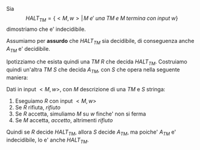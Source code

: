 Sia
$$HALT_{TM}=\{<M,w>|\,M\;e'\;una\;TM\;e\;M\;termina\;con\;input\;w\}$$
dimostriamo che e' indecidibile.

Assumiamo per **assurdo** che $HALT_{TM}$ sia decidibile, di conseguenza anche $A_{TM}$ e' decidibile.

Ipotizziamo che esista quindi una *TM* $R$ che decida $HALT_{TM}$. Costruiamo quindi un'altra *TM* $S$ che decida $A_{TM}$, con $S$ che opera nella seguente maniera:

Dati in input $<M,w>$, con $M$ descrizione di una *TM* e $S$ stringa:
1. Eseguiamo $R$ con input $<M,w>$
2. Se $R$ rifiuta, $rifiuto$
3. Se $R$ accetta, simuliamo $M$ su $w$ finche' non si ferma
4. Se $M$ accetta, $accetto$, altrimenti $rifiuto$

Quindi se $R$ decide $HALT_{TM}$, allora $S$ decide $A_{TM}$, ma poiche' $A_{TM}$ e' indecidibile, lo e' anche $HALT_{TM}$.
